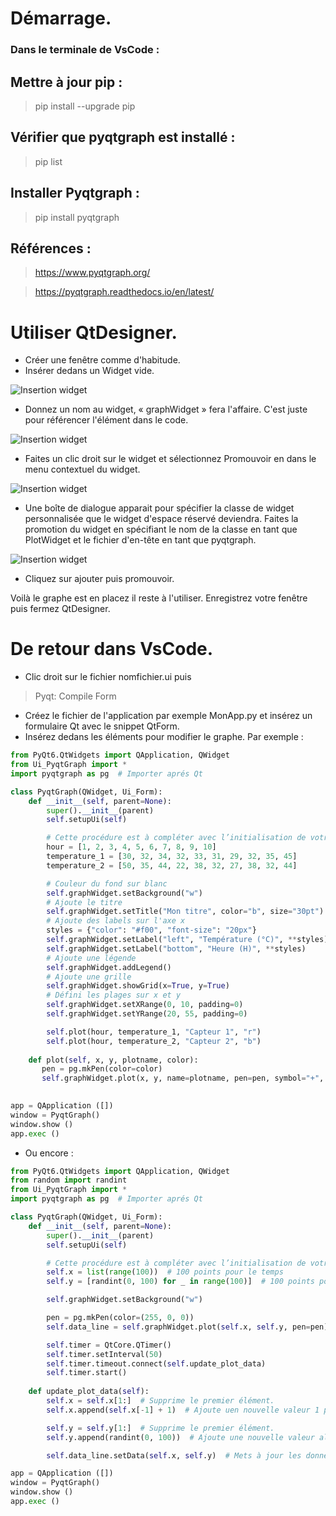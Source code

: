 
# Démarrage.
### Dans le terminale de VsCode :
## Mettre à jour pip :
> pip install --upgrade pip

## Vérifier que pyqtgraph est installé :
> pip list

## Installer Pyqtgraph : 
> pip install pyqtgraph

## Références :
> https://www.pyqtgraph.org/

> https://pyqtgraph.readthedocs.io/en/latest/

# Utiliser QtDesigner.
- Créer une fenêtre comme d'habitude.
- Insérer dedans un Widget vide.

![Insertion widget](../image/PyQtGraph1.png)
- Donnez un nom au widget, « graphWidget » fera l'affaire. C'est juste pour référencer l'élément dans le code.

![Insertion widget](../image/PyQtGraph2.png)
- Faites un clic droit sur le widget et sélectionnez Promouvoir en dans le menu contextuel du widget.

![Insertion widget](../image/PyQtGraph3.png)
- Une boîte de dialogue apparait pour spécifier la classe de widget personnalisée que le widget d'espace réservé deviendra.
Faites la promotion du widget en spécifiant le nom de la classe en tant que PlotWidget et le fichier d'en-tête en tant que pyqtgraph.

![Insertion widget](../image/PyQtGraph4.png)
- Cliquez sur ajouter puis promouvoir.

Voilà le graphe est en placez il reste à l'utiliser.
Enregistrez votre fenêtre puis fermez QtDesigner.

# De retour dans VsCode.
- Clic droit sur le fichier nomfichier.ui puis 
> Pyqt: Compile Form
- Créez le fichier de l'application par exemple MonApp.py et insérez un formulaire Qt avec le snippet QtForm.
- Insérez dedans les éléments pour modifier le graphe. Par exemple :

```python
from PyQt6.QtWidgets import QApplication, QWidget
from Ui_PyqtGraph import *
import pyqtgraph as pg  # Importer aprés Qt

class PyqtGraph(QWidget, Ui_Form):
    def __init__(self, parent=None):
        super().__init__(parent)
        self.setupUi(self)

        # Cette procédure est à compléter avec l’initialisation de votre fenêtre.
        hour = [1, 2, 3, 4, 5, 6, 7, 8, 9, 10]
        temperature_1 = [30, 32, 34, 32, 33, 31, 29, 32, 35, 45]
        temperature_2 = [50, 35, 44, 22, 38, 32, 27, 38, 32, 44]

        # Couleur du fond sur blanc
        self.graphWidget.setBackground("w")
        # Ajoute le titre
        self.graphWidget.setTitle("Mon titre", color="b", size="30pt")
        # Ajoute des labels sur l'axe x
        styles = {"color": "#f00", "font-size": "20px"}
        self.graphWidget.setLabel("left", "Température (°C)", **styles)
        self.graphWidget.setLabel("bottom", "Heure (H)", **styles)
        # Ajoute une légende
        self.graphWidget.addLegend()
        # Ajoute une grille
        self.graphWidget.showGrid(x=True, y=True)
        # Défini les plages sur x et y
        self.graphWidget.setXRange(0, 10, padding=0)
        self.graphWidget.setYRange(20, 55, padding=0)

        self.plot(hour, temperature_1, "Capteur 1", "r")
        self.plot(hour, temperature_2, "Capteur 2", "b")
        
    def plot(self, x, y, plotname, color):
       pen = pg.mkPen(color=color)
       self.graphWidget.plot(x, y, name=plotname, pen=pen, symbol="+", symbolSize=30, symbolBrush=(color))
   

app = QApplication ([])
window = PyqtGraph()
window.show ()
app.exec ()
```
- Ou encore :

```python
from PyQt6.QtWidgets import QApplication, QWidget
from random import randint
from Ui_PyqtGraph import *
import pyqtgraph as pg  # Importer aprés Qt

class PyqtGraph(QWidget, Ui_Form):
    def __init__(self, parent=None):
        super().__init__(parent)
        self.setupUi(self)

        # Cette procédure est à compléter avec l’initialisation de votre fenêtre.
        self.x = list(range(100))  # 100 points pour le temps
        self.y = [randint(0, 100) for _ in range(100)]  # 100 points pour les données

        self.graphWidget.setBackground("w")

        pen = pg.mkPen(color=(255, 0, 0))
        self.data_line = self.graphWidget.plot(self.x, self.y, pen=pen)

        self.timer = QtCore.QTimer()
        self.timer.setInterval(50)
        self.timer.timeout.connect(self.update_plot_data)
        self.timer.start()
        
    def update_plot_data(self):
        self.x = self.x[1:]  # Supprime le premier élément.
        self.x.append(self.x[-1] + 1)  # Ajoute uen nouvelle valeur 1 plus grande que la dernière.

        self.y = self.y[1:]  # Supprime le premier élément.
        self.y.append(randint(0, 100))  # Ajoute une nouvelle valeur aléatoire

        self.data_line.setData(self.x, self.y)  # Mets à jour les données.

app = QApplication ([])
window = PyqtGraph()
window.show ()
app.exec ()
```

